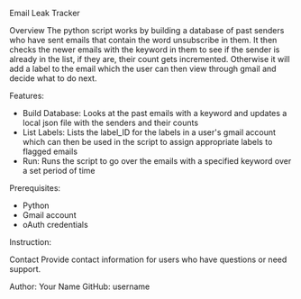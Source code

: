 Email Leak Tracker 

Overview
The python script works by building a database of past senders who have sent emails that contain the word unsubscribe in them. It then checks the newer emails with the keyword in them to see if the sender is already in the list, if they are, their count gets incremented. Otherwise it will add a label to the email which the user can then view through gmail and decide what to do next.

Features:
- Build Database: Looks at the past emails with a keyword and updates a local json file with the senders and their counts
- List Labels: Lists the label_ID for the labels in a user's gmail account which can then be used in the script to assign appropriate labels to flagged emails
- Run: Runs the script to go over the emails with a specified keyword over a set period of time

Prerequisites:
- Python
- Gmail account
- oAuth credentials

Instruction:


Contact
Provide contact information for users who have questions or need support.

Author: Your Name
GitHub: username
